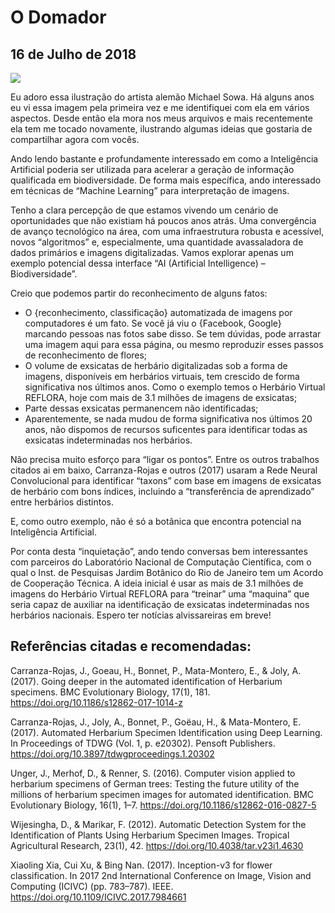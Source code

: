 # O Domador
## 16 de Julho de 2018

![](http://dalcinweb.s3-website-us-east-1.amazonaws.com/github/BiodivDadosMeta/domador1.jpg)

Eu adoro essa ilustração do artista alemão Michael Sowa. Há alguns anos eu vi essa imagem pela primeira vez e me identifiquei com ela em vários aspectos. Desde então ela mora nos meus arquivos e mais recentemente ela tem me tocado novamente, ilustrando algumas ideias que gostaria de compartilhar agora com vocês.

Ando lendo bastante e profundamente interessado em como a Inteligência Artificial poderia ser utilizada para acelerar a geração de informação qualificada em biodiversidade. De forma mais específica, ando interessado em técnicas de “Machine Learning” para interpretação de imagens.

Tenho a clara percepção de que estamos vivendo um cenário de oportunidades que não existiam há poucos anos atrás. Uma convergência de avanço tecnológico na área, com uma infraestrutura robusta e acessível, novos “algoritmos” e, especialmente, uma quantidade avassaladora de dados  primários e imagens digitalizadas. Vamos explorar apenas um exemplo potencial dessa interface “AI (Artificial Intelligence) – Biodiversidade”.

Creio que podemos partir do reconhecimento de alguns fatos:

* O {reconhecimento, classificação} automatizada de imagens por computadores é um fato. Se você já viu o {Facebook, Google} marcando pessoas nas fotos sabe disso. Se tem dúvidas, pode arrastar uma imagem aqui para essa página, ou mesmo reproduzir esses passos de reconhecimento de flores;
* O volume de exsicatas de herbário digitalizadas sob a forma de imagens, disponíveis em herbários virtuais, tem crescido de forma significativa nos últimos anos. Como o exemplo temos o Herbário Virtual REFLORA, hoje com mais de 3.1 milhões de imagens de exsicatas;
* Parte dessas exsicatas permanencem não identificadas;
* Aparentemente, se nada mudou de forma significativa nos últimos 20 anos, não dispomos de recursos suficentes para identificar todas as exsicatas indeterminadas nos herbários.

Não precisa muito esforço para “ligar os pontos”.  Entre os outros trabalhos citados ai em baixo,  Carranza-Rojas e outros (2017) usaram a Rede Neural Convolucional para identificar “taxons” com base em imagens de exsicatas de herbário com bons índices, incluindo a “transferência de aprendizado” entre herbários distintos.

E, como outro exemplo, não é só a botânica que encontra potencial na Inteligência Artificial.

Por conta desta “inquietação”, ando tendo conversas bem interessantes com parceiros do Laboratório Nacional de Computação Científica, com o qual o Inst. de Pesquisas Jardim Botânico do Rio de Janeiro tem um Acordo de Cooperação Técnica. A ideia inicial é usar as mais de 3.1 milhões de imagens do Herbário Virtual REFLORA para “treinar” uma “maquina” que seria capaz de auxiliar na identificação de exsicatas indeterminadas nos herbários nacionais. Espero ter notícias alvissareiras em breve!

## Referências citadas e recomendadas:

Carranza-Rojas, J., Goeau, H., Bonnet, P., Mata-Montero, E., & Joly, A. (2017). Going deeper in the automated identification of Herbarium specimens. BMC Evolutionary Biology, 17(1), 181. https://doi.org/10.1186/s12862-017-1014-z

Carranza-Rojas, J., Joly, A., Bonnet, P., Goëau, H., & Mata-Montero, E. (2017). Automated Herbarium Specimen Identification using Deep Learning. In Proceedings of TDWG (Vol. 1, p. e20302). Pensoft Publishers. https://doi.org/10.3897/tdwgproceedings.1.20302

Unger, J., Merhof, D., & Renner, S. (2016). Computer vision applied to herbarium specimens of German trees: Testing the future utility of the millions of herbarium specimen images for automated identification. BMC Evolutionary Biology, 16(1), 1–7. https://doi.org/10.1186/s12862-016-0827-5

Wijesingha, D., & Marikar, F. (2012). Automatic Detection System for the Identification of Plants Using Herbarium Specimen Images. Tropical Agricultural Research, 23(1), 42. https://doi.org/10.4038/tar.v23i1.4630

Xiaoling Xia, Cui Xu, & Bing Nan. (2017). Inception-v3 for flower classification. In 2017 2nd International Conference on Image, Vision and Computing (ICIVC) (pp. 783–787). IEEE. https://doi.org/10.1109/ICIVC.2017.7984661
